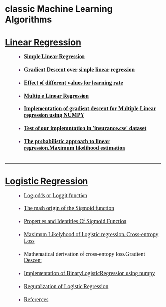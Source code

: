 # classic Machine Learning Algorithms

  
<h1> <a href="https://daodavid.github.io/classic-ML/notes/linear-regression.html"> Linear Regression </a></h1>
  <h4>
  <font size="4" face="Times New Roma" color="#3f134f"> 
    <ul style="margin-left: 30px">
      <li><a href="https://daodavid.github.io/classic-ML/notes/linear-regression.html#simple~linear~regression">Simple Linear Regression </a> </li> <br>
      <li><a href="https://daodavid.github.io/classic-ML/notes/linear-regression.html#grad~sim~linear">Gradient Descent over simple linear regression</a> </li> <br>
      <li><a href="https://daodavid.github.io/classic-ML/notes/linear-regression.html#learning-rate">Effect of different values for learning rate</a> </li> <br>
      <li><a href="https://daodavid.github.io/classic-ML/notes/linear-regression.html#m-linear-r">Multiple Linear Regression</a> </li> <br>
    <li><a href="https://daodavid.github.io/classic-ML/notes/linear-regression.html#impl-multi">Implementation of gradient descent for Multiple Linear regression using NUMPY</a> </li> <br>
     <li><a href="https://daodavid.github.io/classic-ML/notes/linear-regression.html#insurence">Test of our implemntation in 'insurance.csv' dataset </a> </li> <br>
     <li><a href="https://daodavid.github.io/classic-ML/notes/linear-regression.html#MLE">The probabilistic approach to linear regression.Maximum likelihood estimation </a> </li> <br>
</ul> 
</font>
 </h4>
 
 <hr>

<h1> <a href="https://daodavid.github.io/classic-ML/notes/logistic_regression.html"> Logistic Regression </a></h1>
 <font size="4" face="Times New Roma" color="#3f134f"> 
 <ul style="margin-left: 30px">
      <li><a href="https://daodavid.github.io/classic-ML/notes/logistic_regression.html#odds-ration"> Log-odds or Loggit function  </a> </li> <br>
         <li><a href="#origin">The math origin of the Sigmoid function</a> </li><br>  
      <li><a href="https://daodavid.github.io/classic-ML/notes/logistic_regression.html#prop"> Properties and Identities Of Sigmoid Function</a> </li><br>  
      <li><a href="https://daodavid.github.io/classic-ML/notes/logistic_regression.html#max-li"> Maximum Likelyhood of Logistic regression, Cross-entropy Loss</a> </li><br>   
      <li><a href="https://daodavid.github.io/classic-ML/notes/logistic_regression.html#grad-descent">  Mathematical derivation of cross-entopy loss.Gradient Descent </a> </li><br>   
      <li><a href="https://daodavid.github.io/classic-ML/notes/logistic_regression.html#impl">   Implementation of BinaryLogisticRegression using numpy </a> </li><br>       
      <li><a href="https://daodavid.github.io/classic-ML/notes/logistic_regression.html#reg"> Reguralization of Logistic Regression  </a> </li><br>       
      <li><a href="https://daodavid.github.io/classic-ML/notes/logistic_regression.html#ref"> References </a> </li><br>     
</ul>    
 </font>
